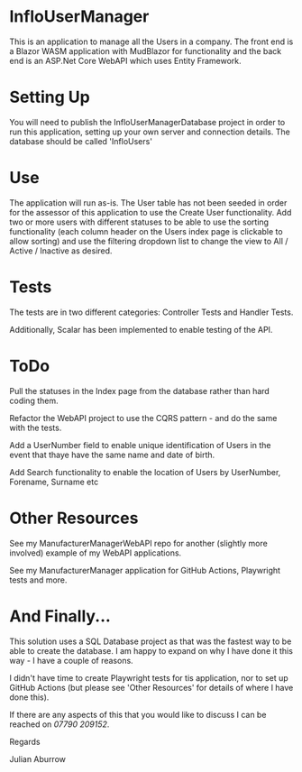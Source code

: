 # InfloUserManager

This is an application to manage all the Users in a company.
The front end is a Blazor WASM application with MudBlazor for functionality and the back end is an ASP.Net Core WebAPI which uses Entity Framework.

# Setting Up

You will need to publish the InfloUserManagerDatabase project in order to run this application, setting up your own server and connection details. The database should be called 'InfloUsers'

# Use

The application will run as-is. The User table has not been seeded in order for the assessor of this application to use the Create User functionality. Add two or more users with different statuses to be able to
use the sorting functionality (each column header on the Users index page is clickable to allow sorting) and use the filtering dropdown list to change the view to All / Active / Inactive as desired.

# Tests

The tests are in two different categories: Controller Tests and Handler Tests.

Additionally, Scalar has been implemented to enable testing of the API.

# ToDo

Pull the statuses in the Index page from the database rather than hard coding them.

Refactor the WebAPI project to use the CQRS pattern - and do the same with the tests.

Add a UserNumber field to enable unique identification of Users in the event that thaye have the same name and date of birth.

Add Search functionality to enable the location of Users by UserNumber, Forename, Surname etc

# Other Resources

See my ManufacturerManagerWebAPI repo for another (slightly more involved) example of my WebAPI applications.

See my ManufacturerManager application for GitHub Actions, Playwright tests and more.

# And Finally...

This solution uses a SQL Database project as that was the fastest way to be able to create the database. I am happy to expand on why I have
done it this way - I have a couple of reasons.

I didn't have time to create Playwright tests for tis application, nor to set up GitHub Actions (but please see 'Other Resources' for details of where I have done this).

If there are any aspects of this that you would like to discuss I can be reached on *07790 209152*.

Regards

Julian Aburrow
